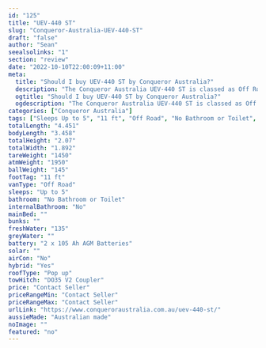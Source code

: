 ```yaml
---
id: "125"
title: "UEV-440 ST"
slug: "Conqueror-Australia-UEV-440-ST"
draft: "false"
author: "Sean"
seealsolinks: "1"
section: "review"
date: "2022-10-10T22:00:09+11:00"
meta:
  title: "Should I buy UEV-440 ST by Conqueror Australia?"
  description: "The Conqueror Australia UEV-440 ST is classed as Off Road, and sleeps Up to 5 people. It is Australian made and comes in at 11 ft. It generally has No Bathroom or Toilet."
  ogtitle: "Should I buy UEV-440 ST by Conqueror Australia?"
  ogdescription: "The Conqueror Australia UEV-440 ST is classed as Off Road, and sleeps Up to 5 people. It is Australian made and comes in at 11 ft. It generally has No Bathroom or Toilet."
categories: ["Conqueror Australia"]
tags: ["Sleeps Up to 5", "11 ft", "Off Road", "No Bathroom or Toilet", "Pop up", "Price Unknown"]
totalLength: "4.451"
bodyLength: "3.458"
totalHeight: "2.07"
totalWidth: "1.892"
tareWeight: "1450"
atmWeight: "1950"
ballWeight: "145"
footTag: "11 ft"
vanType: "Off Road"
sleeps: "Up to 5"
bathroom: "No Bathroom or Toilet"
internalBathroom: "No"
mainBed: ""
bunks: ""
freshWater: "135"
greyWater: ""
battery: "2 x 105 Ah AGM Batteries"
solar: ""
airCon: "No"
hybrid: "Yes"
roofType: "Pop up"
towHitch: "DO35 V2 Coupler"
price: "Contact Seller"
priceRangeMin: "Contact Seller"
priceRangeMax: "Contact Seller"
urlLink: "https://www.conqueroraustralia.com.au/uev-440-st/"
aussieMade: "Australian made"
noImage: ""
featured: "no"
---
```

